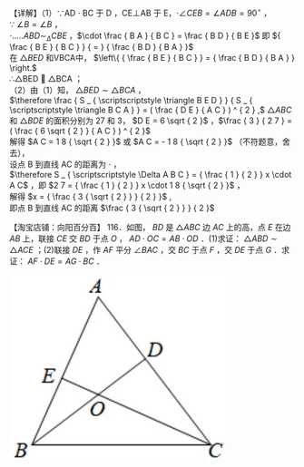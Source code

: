 【详解】（1）∵AD $\cdot$ BC 于 $\mathrm { D }$ ，CE⊥AB 于 E，$\cdot \angle C E B = \angle A D B = 9 0 ^ { \circ }$ ，  
∵ $\angle B = \angle B$ ，  
$\cdot . . . . . A B D \sim _ { \Delta } C B E$ ，$\cdot \frac { B A } { B C } = \frac { B D } { B E }$ 即 ${ \frac { B E } { B C } } { = } { \frac { B D } { B A } }$   
在 $\triangle B E D$ 和VBCA中， $\left\{ { \frac { B E } { B C } } = { \frac { B D } { B A } } \right.$   
∴△BED  △BCA ；  
（2）由（1）知， $\triangle B E D \sim \triangle B C A$ ，  
$\therefore \frac { S _ { \scriptscriptstyle \triangle B E D } } { S _ { \scriptscriptstyle \triangle B C A } } = ( \frac { D E } { A C } ) ^ { 2 } ,$ ${ \triangle A B C }$ 和 $\triangle B D E$ 的面积分别为 27 和 3， $D E = 6 \sqrt { 2 }$ ，$\frac { 3 } { 2 7 } = ( \frac { 6 \sqrt { 2 } } { A C } ) ^ { 2 }$   
解得 $A C = 1 8 { \sqrt { 2 } }$ 或 $A C = - 1 8 { \sqrt { 2 } }$ （不符题意，舍去），  
设点 B 到直线 AC 的距离为 $\cdot$ ，  
$\therefore S _ { \scriptscriptstyle \Delta A B C } = { \frac { 1 } { 2 } } x \cdot A C$ ，即 $2 7 = { \frac { 1 } { 2 } } x \cdot 1 8 { \sqrt { 2 } }$ ，  
解得 $x = { \frac { 3 { \sqrt { 2 } } } { 2 } }$ ,  
即点 B 到直线 AC 的距离 $\frac { 3 { \sqrt { 2 } } } { 2 }$

【淘宝店铺：向阳百分百】 116．如图， $B D$ 是 ${ \triangle A B C }$ 边 $A C$ 上的高，点 $E$ 在边 $A B$ 上，联接 $C E$ 交 $B D$ 于点 $O$ ， $A D \cdot O C = A B \cdot O D$ ．(1)求证： $\triangle A B D \sim \triangle A C E$ ；(2)联接 $D E$ ，作 $A F$ 平分 $\angle B A C$ ，交 $B C$ 于点 $F$ ，交 $D E$ 于点 $G$ ．求证： $A F \cdot D E = A G \cdot B C$ ．

![](<../../qs_image_DB/专题1-2_一文吃透相似三角形12个模型·共14类题型（解析版）/9e6b7c00c17136f9c43d40f91b74512ec8e1274ba317125b4bfe8501b6713b62.jpg>)
